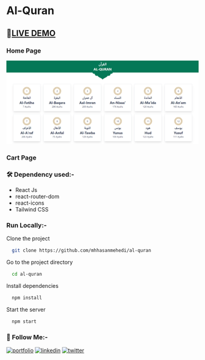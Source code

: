 # Al-Quran

## 🔴[LIVE DEMO](https://piprahut.vercel.app/)

### Home Page

![Home page preview Image](./public/home.png)

### Cart Page

### 🛠 Dependency used:-

- React Js
- react-router-dom
- react-icons
- Tailwind CSS

### Run Locally:-

Clone the project

```bash
  git clone https://github.com/mhhasanmehedi/al-quran
```

Go to the project directory

```bash
  cd al-quran
```

Install dependencies

```bash
  npm install
```

Start the server

```bash
  npm start
```

### 🔗 Follow Me:-

[![portfolio](https://img.shields.io/badge/my_portfolio-000?style=for-the-badge&logo=ko-fi&logoColor=white)](https://mehedihasanrahat.vercel.app/)
[![linkedin](https://img.shields.io/badge/linkedin-0A66C2?style=for-the-badge&logo=linkedin&logoColor=white)](https://www.linkedin.com/in/mhhasanmehedi/)
[![twitter](https://img.shields.io/badge/twitter-1DA1F2?style=for-the-badge&logo=twitter&logoColor=white)](https://twitter.com/mhhasanmehedi)
